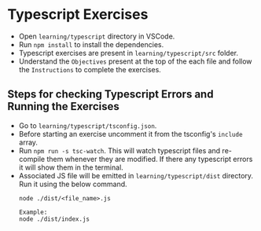 # Typescript Exercises

* Open `learning/typescript` directory in VSCode.
* Run `npm install` to install the dependencies.
* Typescript exercises are present in `learning/typescript/src` folder.
* Understand the `Objectives` present at the top of the each file and follow the `Instructions` to complete the exercises.

## Steps for checking Typescript Errors and Running the Exercises
* Go to `learning/typescript/tsconfig.json`.
* Before starting an exercise uncomment it from the tsconfig's `include` array.
* Run `npm run -s tsc-watch`. This will watch typescript files and re-compile them whenever they are modified.
  If there any typescript errors it will show them in the terminal.
* Associated JS file will be emitted in `learning/typescript/dist` directory. Run it using the below command.
  ```
  node ./dist/<file_name>.js

  Example:
  node ./dist/index.js
  ```